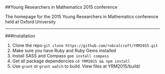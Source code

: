 ##Young Researchers in Mathematics 2015 conference

The homepage for the 2015 Young Researchers in Mathematics conference held at Oxford University

---
###Installation
1. Clone the repo
`git clone https://github.com/robcalcroft/YRM2015.git`
2. Make sure you have Ruby and Ruby Gems installed
3. Install SASS and Compass
`gem install compass`
4. Get all package dependencies
`cd YRM2015 && npm install`
5. Use `grunt` or `grunt watch` to build. View files at YRM2015/build/ 
